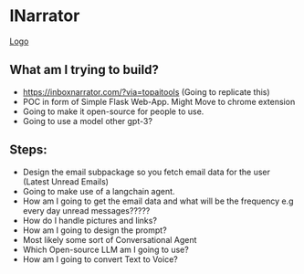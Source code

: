 # INarrator

[Logo](https://github.com/keenborder786/INarrator/blob/main/Logo.png)



## What am I trying to build?
- https://inboxnarrator.com/?via=topaitools (Going to replicate this)
- POC in form of Simple Flask Web-App. Might Move to chrome extension
- Going to make it open-source for people to use.
- Going to use a model other gpt-3?

## Steps:
- Design the email subpackage so you fetch email data for the user (Latest Unread Emails)
- Going to make use of a langchain agent.
- How am I going to get the email data and what will be the frequency e.g every day unread messages?????
- How do I handle pictures and links?
- How am I going to design the prompt?
- Most likely some sort of Conversational Agent
- Which Open-source LLM am I going to use?
- How am I going to convert Text to Voice?
